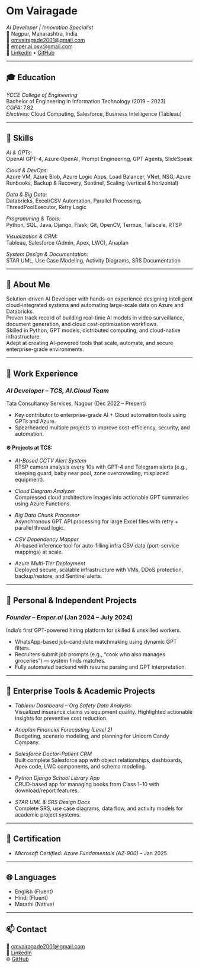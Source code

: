 # Om Vairagade

*AI Developer | Innovation Specialist*  
📍 Nagpur, Maharashtra, India  
📧 omvairagade2001@gmail.com  
📧 emper.ai.osv@gmail.com  
🔗 [LinkedIn](https://www.linkedin.com/in/omvairagade2001) • [GitHub](https://github.com/omvairagade2001)

---

## 🎓 Education

*YCCE College of Engineering*  
Bachelor of Engineering in Information Technology (2019 – 2023)  
*CGPA:* 7.82  
*Electives:* Cloud Computing, Salesforce, Business Intelligence (Tableau)

---

## 🧠 Skills

*AI & GPTs:*  
OpenAI GPT-4, Azure OpenAI, Prompt Engineering, GPT Agents, SlideSpeak

*Cloud & DevOps:*  
Azure VM, Azure Blob, Azure Logic Apps, Load Balancer, VNet, NSG, Azure Runbooks, Backup & Recovery, Sentinel, Scaling (vertical & horizontal)

*Data & Big Data:*  
Databricks, Excel/CSV Automation, Parallel Processing, ThreadPoolExecutor, Retry Logic

*Programming & Tools:*  
Python, SQL, Java, Django, Flask, Git, OpenCV, Termux, Tailscale, RTSP

*Visualization & CRM:*  
Tableau, Salesforce (Admin, Apex, LWC), Anaplan

*System Design & Documentation:*  
STAR UML, Use Case Modeling, Activity Diagrams, SRS Documentation

---

## 🧠 About Me

Solution-driven AI Developer with hands-on experience designing intelligent cloud-integrated systems and automating large-scale data on Azure and Databricks.  
Proven track record of building real-time AI models in video surveillance, document generation, and cloud cost-optimization workflows.  
Skilled in Python, GPT models, distributed computing, and cloud-native infrastructure.  
Adept at creating AI-powered tools that scale, automate, and secure enterprise-grade environments.

---

## 💼 Work Experience

### *AI Developer – TCS, AI.Cloud Team*  
Tata Consultancy Services, Nagpur (Dec 2022 – Present)

- Key contributor to enterprise-grade AI + Cloud automation tools using GPTs and Azure.
- Spearheaded multiple projects to improve cost-efficiency, security, and automation.

#### ⚙️ Projects at TCS:

- *AI-Based CCTV Alert System*  
  RTSP camera analysis every 10s with GPT-4 and Telegram alerts (e.g., sleeping guard, baby near pool, zone overcrowding, misplaced equipment).

- *Cloud Diagram Analyzer*  
  Compressed cloud architecture images into actionable GPT summaries using Azure Functions.

- *Big Data Chunk Processor*  
  Asynchronous GPT API processing for large Excel files with retry + parallel thread logic.

- *CSV Dependency Mapper*  
  AI-based inference tool for auto-filling infra CSV data (port-service mappings) at scale.

- *Azure Multi-Tier Deployment*  
  Deployed secure, scalable infrastructure with VMs, DDoS protection, backup/restore, and Sentinel alerts.

---

## 🚀 Personal & Independent Projects

### *Founder – Emper.ai* (Jan 2024 – July 2024)

India’s first GPT-powered hiring platform for skilled & unskilled workers.

- WhatsApp-based job-candidate matchmaking using dynamic GPT filters.
- Recruiters submit job prompts (e.g., “cook who also manages groceries”) — system finds matches.
- Fully automated backend with resume parsing and GPT interpretation.

---

## 🧪 Enterprise Tools & Academic Projects

- *Tableau Dashboard – Org Safety Data Analysis*  
  Visualized insurance claims vs equipment quality. Highlighted actionable insights for preventive cost reduction.

- *Anaplan Financial Forecasting (Level 2)*  
  Budgeting, scenario modeling, and planning for Unicorn Candy Company.

- *Salesforce Doctor-Patient CRM*  
  Built complete Salesforce app with object relationships, dashboards, Apex code, LWC components, and schema modeling.

- *Python Django School Library App*  
  CRUD-based app for managing books from Class 1–10 with download/report features.

- *STAR UML & SRS Design Docs*  
  Complete SRS, use case diagrams, data flow, and activity models for academic project systems.

---

## 📜 Certification

- *Microsoft Certified: Azure Fundamentals (AZ-900)* – Jan 2025

---

## 🌐 Languages

- English (Fluent)  
- Hindi (Fluent)  
- Marathi (Native)

---

## 📫 Contact

📧 omvairagade2001@gmail.com  
🔗 [LinkedIn](https://www.linkedin.com/in/omvairagade2001)  
🌐 [GitHub](https://github.com/omvairagade2001)
